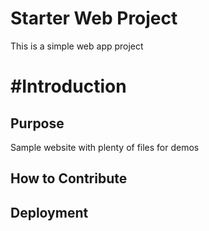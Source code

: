 # Starter Web Project

This is a simple web app project

# #Introduction

## Purpose

Sample website with plenty of files for demos

## How to Contribute

## Deployment
